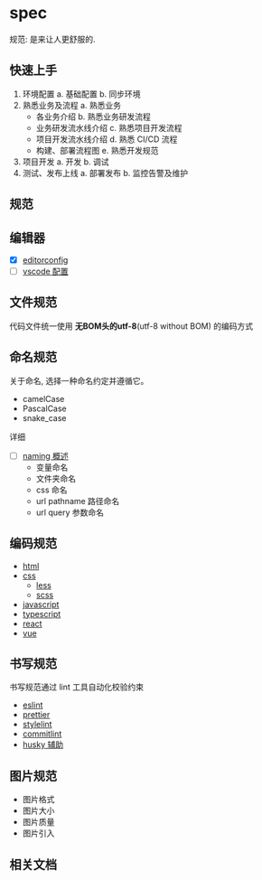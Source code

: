 # spec

规范: 是来让人更舒服的.

## 快速上手

1. 环境配置
  a. 基础配置
  b. 同步环境
2. 熟悉业务及流程
  a. 熟悉业务
    - 各业务介绍
  b. 熟悉业务研发流程
    - 业务研发流水线介绍
  c. 熟悉项目开发流程
    - 项目开发流水线介绍
  d. 熟悉 CI/CD 流程
    - 构建、部署流程图
  e. 熟悉开发规范
3. 项目开发
  a. 开发
  b. 调试
4. 测试、发布上线
  a. 部署发布
  b. 监控告警及维护

## 规范

## 编辑器

- [x] [editorconfig](./docs/editor/editorconfig.md)
- [ ] [vscode 配置](./docs/editor/vscode.md)

## 文件规范

代码文件统一使用 **无BOM头的utf-8**(utf-8 without BOM) 的编码方式

## 命名规范

关于命名, 选择一种命名约定并遵循它。

- camelCase
- PascalCase
- snake_case

详细

- [ ] [naming 概述](./docs/naming/readme.md)
  - 变量命名
  - 文件夹命名
  - css 命名
  - url pathname 路径命名
  - url query 参数命名

## 编码规范

- [html](./docs/coding-style/html/readme.md)
- [css](./docs/coding-style/css/readme.md)
  - [less](./docs/coding-style/css/less.md)
  - [scss](./docs/coding-style/css/scss.md)
- [javascript](./docs/coding-style/javascript/readme.md)
- [typescript](./docs/coding-style/typescript/readme.md)
- [react](./docs/coding-style/react/readme.md)
- [vue](./docs/coding-style/vue/readme.md)

## 书写规范

书写规范通过 lint 工具自动化校验约束

- [eslint](./docs/rules/eslint/readme.md)
- [prettier](./docs/rules/prettier/readme.md)
- [stylelint](./docs/rules/stylelint/readme.md)
- [commitlint](./docs/rules/commitlint/readme.md)
- [husky 辅助](./docs/rules/husky/readme.md)

## 图片规范

- 图片格式
- 图片大小
- 图片质量
- 图片引入

## 相关文档


